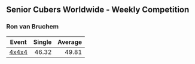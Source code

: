 ## Senior Cubers Worldwide - Weekly Competition
### Ron van Bruchem

| Event | Single | Average |
| -- | --: | --: |
| [4x4x4](ron_van_bruchem/444.md) | 46.32 | 49.81 |

<!-- Global site tag (gtag.js) - Google Analytics -->
<script async src="https://www.googletagmanager.com/gtag/js?id=UA-86348435-3"></script>
<script>window.dataLayer = window.dataLayer || []; function gtag() {dataLayer.push(arguments);} gtag('js', new Date()); gtag('config', 'UA-86348435-3');</script>
